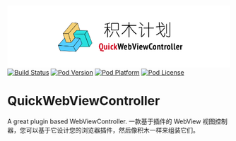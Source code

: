 ![logo](logo.png)
[![Build Status](http://img.shields.io/travis/pcjbird/SuperWebViewController/master.svg?style=flat)](https://travis-ci.org/pcjbird/SuperWebViewController)
[![Pod Version](http://img.shields.io/cocoapods/v/SuperWebViewController.svg?style=flat)](http://cocoadocs.org/docsets/SuperWebViewController/)
[![Pod Platform](http://img.shields.io/cocoapods/p/SuperWebViewController.svg?style=flat)](http://cocoadocs.org/docsets/SuperWebViewController/)
[![Pod License](http://img.shields.io/cocoapods/l/SuperWebViewController.svg?style=flat)](https://www.apache.org/licenses/LICENSE-2.0.html)

# QuickWebViewController
A great plugin based WebViewController. 一款基于插件的 WebView 视图控制器，您可以基于它设计您的浏览器插件，然后像积木一样来组装它们。
